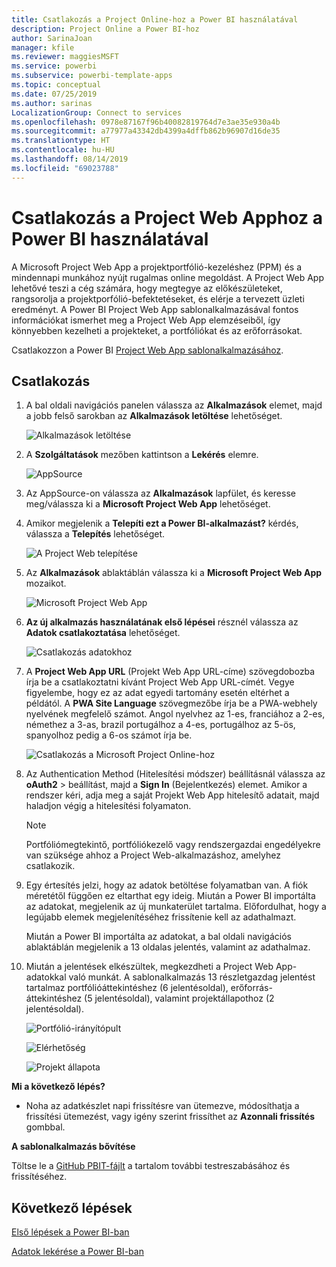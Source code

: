 ```yaml
---
title: Csatlakozás a Project Online-hoz a Power BI használatával
description: Project Online a Power BI-hoz
author: SarinaJoan
manager: kfile
ms.reviewer: maggiesMSFT
ms.service: powerbi
ms.subservice: powerbi-template-apps
ms.topic: conceptual
ms.date: 07/25/2019
ms.author: sarinas
LocalizationGroup: Connect to services
ms.openlocfilehash: 0978e87167f96b40082819764d7e3ae35e930a4b
ms.sourcegitcommit: a77977a43342db4399a4dffb862b96907d16de35
ms.translationtype: HT
ms.contentlocale: hu-HU
ms.lasthandoff: 08/14/2019
ms.locfileid: "69023788"
---
```

# <a name="connect-to-project-web-app-with-power-bi"></a>Csatlakozás a Project Web Apphoz a Power BI használatával
A Microsoft Project Web App a projektportfólió-kezeléshez (PPM) és a mindennapi munkához nyújt rugalmas online megoldást. A Project Web App lehetővé teszi a cég számára, hogy megtegye az előkészületeket, rangsorolja a projektporfólió-befektetéseket, és elérje a tervezett üzleti eredményt. A Power BI Project Web App sablonalkalmazásával fontos információkat ismerhet meg a Project Web App elemzéseiből, így könnyebben kezelheti a projekteket, a portfóliókat és az erőforrásokat.

Csatlakozzon a Power BI [Project Web App sablonalkalmazásához](https://appsource.microsoft.com/product/power-bi/pbi_msprojectonline.pbi-microsoftprojectwebapp).

## <a name="how-to-connect"></a>Csatlakozás

1. A bal oldali navigációs panelen válassza az **Alkalmazások** elemet, majd a jobb felső sarokban az **Alkalmazások letöltése** lehetőséget.

    ![Alkalmazások letöltése](media/service-connect-to-project-online/GetApps.png)

2. A **Szolgáltatások** mezőben kattintson a **Lekérés** elemre.
   
   ![AppSource](media/service-connect-to-project-online/AppSource.png)
3. Az AppSource-on válassza az **Alkalmazások** lapfület, és keresse meg/válassza ki a **Microsoft Project Web App** lehetőséget.
   
4. Amikor megjelenik a **Telepíti ezt a Power BI-alkalmazást?** kérdés, válassza a **Telepítés** lehetőséget. 

   ![A Project Web telepítése](media/service-connect-to-project-online/ProjectTile.png)
5. Az **Alkalmazások** ablaktáblán válassza ki a **Microsoft Project Web App** mozaikot. 
   
   ![Microsoft Project Web App](media/service-connect-to-project-online/getstarted.png)
6. **Az új alkalmazás használatának első lépései** résznél válassza az **Adatok csatlakoztatása** lehetőséget.
   
   ![Csatlakozás adatokhoz](media/service-connect-to-project-online/mproject.png)
7. A **Project Web App URL** (Projekt Web App URL-címe) szövegdobozba írja be a csatlakoztatni kívánt Project Web App URL-címét.  Vegye figyelembe, hogy ez az adat egyedi tartomány esetén eltérhet a példától. A **PWA Site Language** szövegmezőbe írja be a PWA-webhely nyelvének megfelelő számot. Angol nyelvhez az 1-es, franciához a 2-es, némethez a 3-as, brazil portugálhoz a 4-es, portugálhoz az 5-ös, spanyolhoz pedig a 6-os számot írja be. 
   
   ![Csatlakozás a Microsoft Project Online-hoz](media/service-connect-to-project-online/params.png)
8. Az Authentication Method (Hitelesítési módszer) beállításnál válassza az **oAuth2** \> beállítást, majd a **Sign In** (Bejelentkezés) elemet. Amikor a rendszer kéri, adja meg a saját Projekt Web App hitelesítő adatait, majd haladjon végig a hitelesítési folyamaton.

    > [!NOTE]
    > Portfóliómegtekintő, portfóliókezelő vagy rendszergazdai engedélyekre van szüksége ahhoz a Project Web-alkalmazáshoz, amelyhez csatlakozik.

9. Egy értesítés jelzi, hogy az adatok betöltése folyamatban van. A fiók méretétől függően ez eltarthat egy ideig. Miután a Power BI importálta az adatokat, megjelenik az új munkaterület tartalma. Előfordulhat, hogy a legújabb elemek megjelenítéséhez frissítenie kell az adathalmazt. 

    Miután a Power BI importálta az adatokat, a bal oldali navigációs ablaktáblán megjelenik a 13 oldalas jelentés, valamint az adathalmaz. 

10. Miután a jelentések elkészültek, megkezdheti a Project Web App-adatokkal való munkát. A sablonalkalmazás 13 részletgazdag jelentést tartalmaz portfólióáttekintéshez (6 jelentésoldal), erőforrás-áttekintéshez (5 jelentésoldal), valamint projektállapothoz (2 jelentésoldal). 

    ![Portfólió-irányítópult](media/service-connect-to-project-online/report1.png)
   
    ![Elérhetőség](media/service-connect-to-project-online/report3.png)
   
    ![Projekt állapota](media/service-connect-to-project-online/report2.png)

**Mi a következő lépés?**

* Noha az adatkészlet napi frissítésre van ütemezve, módosíthatja a frissítési ütemezést, vagy igény szerint frissíthet az **Azonnali frissítés** gombbal.

**A sablonalkalmazás bővítése**

Töltse le a [GitHub PBIT-fájlt](https://github.com/OfficeDev/Project-Power-BI-Content-Packs) a tartalom további testreszabásához és frissítéséhez.

## <a name="next-steps"></a>Következő lépések
[Első lépések a Power BI-ban](service-get-started.md)

[Adatok lekérése a Power BI-ban](service-get-data.md)

